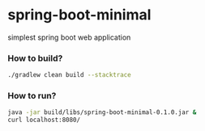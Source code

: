 # spring-boot-minimal
simplest spring boot web application

### How to build?

```bash
./gradlew clean build --stacktrace
```

### How to run?
```bash
java -jar build/libs/spring-boot-minimal-0.1.0.jar &
curl localhost:8080/
```
